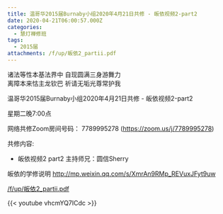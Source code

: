 ```yaml
---
title: 温哥华2015届Burnaby小组2020年4月21日共修 - 皈依视频2-part2
date: 2020-04-21T06:00:57.000Z
categories:
  - 慧灯禅修班
tags:
  - 2015届
attachments: /f/up/皈依2_partii.pdf
---
```

诸法等性本基法界中 自现圆满三身游舞力  
离障本来怙主龙钦巴 祈请无垢光尊常护我  

温哥华2015届Burnaby小组2020年4月21日共修 - 皈依视频2-part2

星期二晚7:00点 

网络共修Zoom房间号码： 7789995278 (<https://zoom.us/j/7789995278>)

共修内容: 

* 皈依视频2 part2 主持师兄：圆信Sherry

皈依的学修说明 <http://mp.weixin.qq.com/s/XmrAn9RMp_REVuxJFyt9uw>  

[/f/up/皈依2_partii.pdf](https://s3.ca-central-1.wasabisys.com/hddata/f.huidengchanxiu.net/hdv/f/up/皈依2_partii.pdf)

{{< youtube vhcmYQ7ICdc >}}